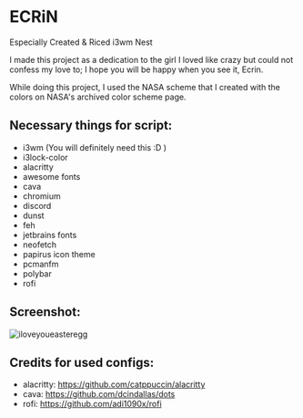 # ECRiN
Especially Created &amp; Riced i3wm Nest

I made this project as a dedication to the girl I loved like crazy but could not confess my love to; I hope you will be happy when you see it, Ecrin. 

While doing this project, I used the NASA scheme that I created with the colors on NASA's archived color scheme page.


## Necessary things for script:
- i3wm (You will definitely need this :D )
- i3lock-color
- alacritty
- awesome fonts
- cava
- chromium
- discord
- dunst
- feh
- jetbrains fonts
- neofetch
- papirus icon theme
- pcmanfm
- polybar
- rofi

## Screenshot:
![iloveyoueasteregg](https://github.com/Efeisot/ecrin/assets/104940108/c1b769e4-5578-49a0-ba8b-dcca1f15af9e)

## Credits for used configs:
- alacritty: https://github.com/catppuccin/alacritty
- cava: https://github.com/dcindallas/dots
- rofi: https://github.com/adi1090x/rofi
  

